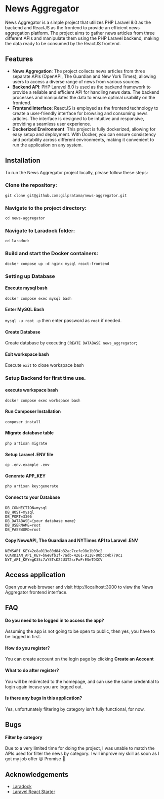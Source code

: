 # News Aggregator

News Aggregator is a simple project that utilizes PHP Laravel 8.0 as the backend and ReactJS as the frontend to provide an efficient news aggregation platform. The project aims to gather news articles from three different APIs and manipulate them using the PHP Laravel backend, making the data ready to be consumed by the ReactJS frontend.

## Features

- **News Aggregation**: The project collects news articles from three separate APIs (OpenAPI, The Guardian and New York Times), allowing users to access a diverse range of news from various sources.
- **Backend API**: PHP Laravel 8.0 is used as the backend framework to provide a reliable and efficient API for handling news data. The backend processes and manipulates the data to ensure optimal usability on the frontend.
- **Frontend Interface**: ReactJS is employed as the frontend technology to create a user-friendly interface for browsing and consuming news articles. The interface is designed to be intuitive and responsive, providing a seamless user experience.
- **Dockerized Environment**: This project is fully dockerized, allowing for easy setup and deployment. With Docker, you can ensure consistency and portability across different environments, making it convenient to run the application on any system.

## Installation

To run the News Aggregator project locally, please follow these steps:

### Clone the repository:
`git clone git@github.com:gilpratama/news-aggregator.git`

### Navigate to the project directory:
`cd news-aggregator`

### Navigate to Laradock folder:
`cd laradock`

### Build and start the Docker containers:
`docker compose up -d nginx mysql react-frontend`

### Setting up Database
#### Execute mysql bash
`docker compose exec mysql bash`

#### Enter MySQL Bash
`mysql -u root -p` then enter password as `root` if needed.

#### Create Database
Create database by executing `CREATE DATABASE news_aggregator`;

#### Exit workspace bash
Execute `exit` to close workspace bash

### Setup Backend for first time use.
#### execute workspace bash
`docker compose exec workspace bash`

#### Run Composer Installation
`composer install`

#### Migrate database table
`php artisan migrate`

#### Setup Laravel .ENV file 
`cp .env.example .env`

#### Generate APP_KEY
`php artisan key:generate`

#### Connect to your Database
```
DB_CONNECTION=mysql
DB_HOST=mysql
DB_PORT=3306
DB_DATABASE={your database name}
DB_USERNAME=root
DB_PASSWORD=root
```

#### Copy NewsAPI, The Guardian and NYTimes API to Laravel .ENV
`NEWSAPI_KEY=2e8a013e80d84b32ac7cefe98e1b03c2
GUARDIAN_API_KEY=b6e8fb1f-7adb-4261-9118-80bcc4b779c1
NYT_API_KEY=gK35i7aY5TsK22U3T2srPwFrESeTDXCV`

## Access application
Open your web browser and visit http://localhost:3000 to view the News Aggregator frontend interface.


## FAQ

#### Do you need to be logged in to access the app?

Assuming the app is not going to be open to public, then yes, you have to be logged in first.

#### How do you register?

You can create account on the login page by clicking **Create an Account**

#### What to do after register?

You will be redirected to the homepage, and can use the same credential to login again incase you are logged out.

#### Is there any bugs in this application?

Yes, unfortunately filtering by category isn't fully functional, for now. 





## Bugs
#### Filter by category
Due to a very limited time for doing the project, I was unable to match the APIs used for filter the news by category. I will improve my skill as soon as I got my job offer 😉 Promise 🤞
## Acknowledgements

 - [Laradock](https://github.com/laradock/laradock)
 - [Laravel React Starter](https://github.com/thecodeholic/laravel-react-starter)
